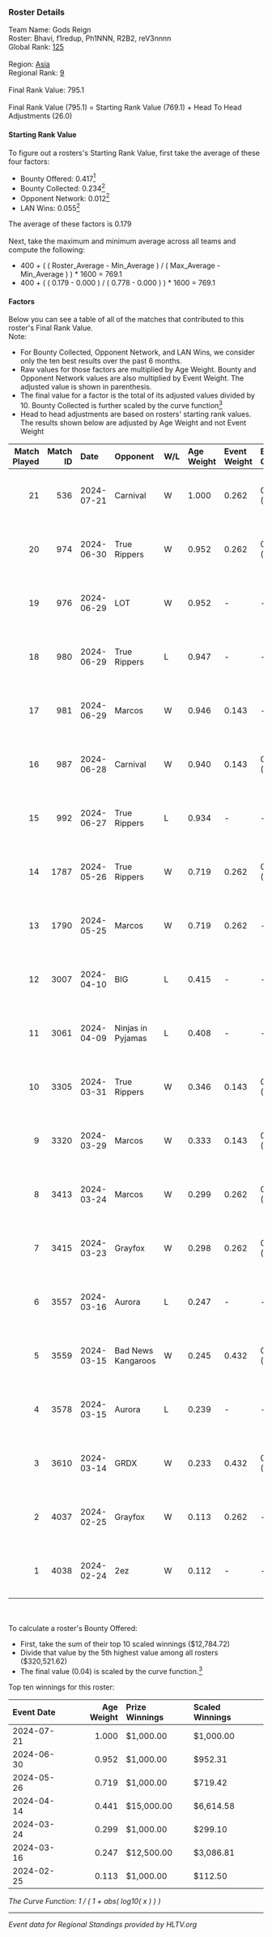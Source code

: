 ### Roster Details<br />
Team Name: Gods Reign<br />
Roster: Bhavi, f1redup, Ph1NNN, R2B2, reV3nnnn<br />
Global Rank: [125](../standings_global.md)<br />
<br />
Region: [Asia]( ../standings_asia.md)<br />
Regional Rank: [9]( ../standings_asia.md)<br />
<br />
Final Rank Value:  795.1<br />
<br />
Final Rank Value (795.1) = Starting Rank Value (769.1) + Head To Head Adjustments (26.0)<br />

#### Starting Rank Value<br />
To figure out a rosters's Starting Rank Value, first take the average of these four factors:<br />
- Bounty Offered: 0.417[<sup>1</sup>](#table2)
- Bounty Collected: 0.234[<sup>2</sup>](#table1)
- Opponent Network: 0.012[<sup>2</sup>](#table1)
- LAN Wins: 0.055[<sup>2</sup>](#table1)

The average of these factors is 0.179<br />
<br />
Next, take the maximum and minimum average across all teams and compute the following:<br />
- 400 + ( ( Roster_Average - Min_Average ) / ( Max_Average - Min_Average ) ) * 1600 = 769.1
- 400 + ( ( 0.179 - 0.000 ) / ( 0.778 - 0.000 ) ) * 1600 = 769.1


#### Factors<br />
Below you can see a table of all of the matches that contributed to this roster's Final Rank Value.<br />
Note:<br />

- For Bounty Collected, Opponent Network, and LAN Wins, we consider only the ten best results over the past 6 months.
- Raw values for those factors are multiplied by Age Weight. Bounty and Opponent Network values are also multiplied by Event Weight. The adjusted value is shown in parenthesis.
- The final value for a factor is the total of its adjusted values divided by 10. Bounty Collected is further scaled by the curve function[<sup>3</sup>](#curveFunction)
- Head to head adjustments are based on rosters' starting rank values. The results shown below are adjusted by Age Weight and not Event Weight
<span id="table1"></span><br />


| Match Played | Match ID | Date       | Opponent           | W/L | Age Weight | Event Weight | Bounty Collected | Opponent Network | LAN Wins  | H2H Adj. | Roster                                 |
| -: | -: | :- | :- | :- | :- | :- | :- | :- | :- | -: | :- |
|           21 |      536 | 2024-07-21 | Carnival           | W   | 1.000      | 0.262        | 0.002 (0.001)    | -                | 0 (0.000) |     5.25 | Bhavi, f1redup, Ph1NNN, R2B2, reV3nnnn |
|           20 |      974 | 2024-06-30 | True Rippers       | W   | 0.952      | 0.262        | 0.005 (0.001)    | 0.163 (0.041)    | 0 (0.000) |    12.86 | 1nhuman, Bhavi, Ph1NNN, R2B2, reV3nnnn |
|           19 |      976 | 2024-06-29 | LOT                | W   | 0.952      | -            | -                | -                | 0 (0.000) |     3.24 | Bhavi, f1redup, Ph1NNN, R2B2, reV3nnnn |
|           18 |      980 | 2024-06-29 | True Rippers       | L   | 0.947      | -            | -                | -                | -         |   -17.32 | Bhavi, f1redup, Ph1NNN, R2B2, reV3nnnn |
|           17 |      981 | 2024-06-29 | Marcos             | W   | 0.946      | 0.143        | -                | 0.036 (0.005)    | 0 (0.000) |     4.86 | Bhavi, f1redup, Ph1NNN, R2B2, reV3nnnn |
|           16 |      987 | 2024-06-28 | Carnival           | W   | 0.940      | 0.143        | 0.002 (0.000)    | -                | 0 (0.000) |     5.28 | Bhavi, f1redup, Ph1NNN, R2B2, reV3nnnn |
|           15 |      992 | 2024-06-27 | True Rippers       | L   | 0.934      | -            | -                | -                | -         |   -18.37 | Bhavi, f1redup, Ph1NNN, R2B2, reV3nnnn |
|           14 |     1787 | 2024-05-26 | True Rippers       | W   | 0.719      | 0.262        | 0.005 (0.001)    | 0.163 (0.031)    | 0 (0.000) |     8.32 | 1nhuman, Bhavi, Ph1NNN, R2B2, reV3nnnn |
|           13 |     1790 | 2024-05-25 | Marcos             | W   | 0.719      | 0.262        | -                | 0.036 (0.007)    | 0 (0.000) |     3.62 | Bhavi, f1redup, Ph1NNN, R2B2, reV3nnnn |
|           12 |     3007 | 2024-04-10 | BIG                | L   | 0.415      | -            | -                | -                | -         |    -0.70 | Bhavi, f1redup, Ph1NNN, R2B2, yoom     |
|           11 |     3061 | 2024-04-09 | Ninjas in Pyjamas  | L   | 0.408      | -            | -                | -                | -         |    -0.09 | Bhavi, f1redup, Ph1NNN, R2B2, yoom     |
|           10 |     3305 | 2024-03-31 | True Rippers       | W   | 0.346      | 0.143        | 0.005 (0.000)    | 0.163 (0.008)    | 0 (0.000) |     4.06 | Bhavi, f1redup, Ph1NNN, R2B2, reV3nnnn |
|            9 |     3320 | 2024-03-29 | Marcos             | W   | 0.333      | 0.143        | 0.000 (0.000)    | 0.011 (0.001)    | -         |     2.99 | Bhavi, f1redup, Ph1NNN, R2B2, reV3nnnn |
|            8 |     3413 | 2024-03-24 | Marcos             | W   | 0.299      | 0.262        | 0.000 (0.000)    | 0.011 (0.001)    | -         |     2.74 | Bhavi, f1redup, Ph1NNN, R2B2, reV3nnnn |
|            7 |     3415 | 2024-03-23 | Grayfox            | W   | 0.298      | 0.262        | 0.000 (0.000)    | 0.004 (0.000)    | -         |     2.47 | Bhavi, f1redup, Ph1NNN, R2B2, reV3nnnn |
|            6 |     3557 | 2024-03-16 | Aurora             | L   | 0.247      | -            | -                | -                | -         |    -0.05 | Bhavi, f1redup, Ph1NNN, R2B2, reV3nnnn |
|            5 |     3559 | 2024-03-15 | Bad News Kangaroos | W   | 0.245      | 0.432        | 0.016 (0.002)    | 0.217 (0.023)    | 1 (0.245) |     3.95 | Bhavi, f1redup, Ph1NNN, R2B2, reV3nnnn |
|            4 |     3578 | 2024-03-15 | Aurora             | L   | 0.239      | -            | -                | -                | -         |    -0.05 | Bhavi, f1redup, Ph1NNN, R2B2, reV3nnnn |
|            3 |     3610 | 2024-03-14 | GRDX               | W   | 0.233      | 0.432        | 0.002 (0.000)    | -                | 1 (0.233) |     1.57 | Bhavi, f1redup, Ph1NNN, R2B2, reV3nnnn |
|            2 |     4037 | 2024-02-25 | Grayfox            | W   | 0.113      | 0.262        | -                | 0.004 (0.000)    | -         |     0.96 | Bhavi, f1redup, Ph1NNN, R2B2, reV3nnnn |
|            1 |     4038 | 2024-02-24 | 2ez                | W   | 0.112      | -            | -                | -                | -         |     0.40 | Bhavi, f1redup, Ph1NNN, R2B2, reV3nnnn |

<br />
<span id="table2"></span><br />
To calculate a roster's Bounty Offered:<br />

- First, take the sum of their top 10 scaled winnings ($12,784.72)
- Divide that value by the 5th highest value among all rosters ($320,521.62)
- The final value (0.04) is scaled by the curve function.[<sup>3</sup>](#curveFunction)

Top ten winnings for this roster:<br />

| Event Date | Age Weight | Prize Winnings | Scaled Winnings |
| :- | -: | :- | :- |
| 2024-07-21 |      1.000 | $1,000.00      | $1,000.00       |
| 2024-06-30 |      0.952 | $1,000.00      | $952.31         |
| 2024-05-26 |      0.719 | $1,000.00      | $719.42         |
| 2024-04-14 |      0.441 | $15,000.00     | $6,614.58       |
| 2024-03-24 |      0.299 | $1,000.00      | $299.10         |
| 2024-03-16 |      0.247 | $12,500.00     | $3,086.81       |
| 2024-02-25 |      0.113 | $1,000.00      | $112.50         |


<span id="curveFunction"></span>_The Curve Function: 1 / ( 1 + abs( log10( x ) ) )_<br />

---
_Event data for Regional Standings provided by HLTV.org_<br />
